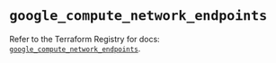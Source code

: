 # `google_compute_network_endpoints`

Refer to the Terraform Registry for docs: [`google_compute_network_endpoints`](https://registry.terraform.io/providers/hashicorp/google-beta/5.38.0/docs/resources/google_compute_network_endpoints).
